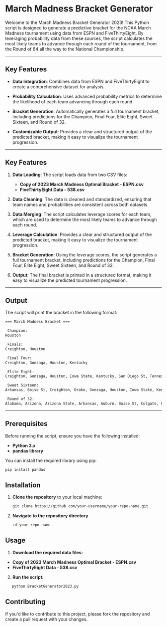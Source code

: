 # March Madness Bracket Generator

Welcome to the March Madness Bracket Generator 2023! This Python script is designed to generate a predictive bracket for the NCAA March Madness tournament using data from ESPN and FiveThirtyEight. By leveraging probability data from these sources, the script calculates the most likely teams to advance through each round of the tournament, from the Round of 64 all the way to the National Championship.

---

## Key Features

   - **Data Integration**: Combines data from ESPN and FiveThirtyEight to create a comprehensive dataset for analysis.

   - **Probability Calculation**: Uses advanced probability metrics to determine the likelihood of each team advancing through each round.

   - **Bracket Generation**: Automatically generates a full tournament bracket, including predictions for the Champion, Final Four, Elite Eight, Sweet Sixteen, and Round of 32.

   - **Customizable Output**: Provides a clear and structured output of the predicted bracket, making it easy to visualize the tournament progression.

---

## Key Features

   1. **Data Loading**: The script loads data from two CSV files:
      - **Copy of 2023 March Madness Optimal Bracket - ESPN.csv**
      - **FiveThirtyEight Data - 538.csv**

   2. **Data Cleaning**: The data is cleaned and standardized, ensuring that team names and probabilities are consistent across both datasets.

   3. **Data Merging**: The script calculates leverage scores for each team, which are used to determine the most likely teams to advance through each round.

   4. **Leverage Calculation**: Provides a clear and structured output of the predicted bracket, making it easy to visualize the tournament progression.
   
   5. **Bracket Generation**: Using the leverage scores, the script generates a full tournament bracket, including predictions for the Champion, Final Four, Elite Eight, Sweet Sixteen, and Round of 32.

   6. **Output**: The final bracket is printed in a structured format, making it easy to visualize the predicted tournament progression.

---

## Output

The script will print the bracket in the following format:

```bash
=== March Madness Bracket ===

 Champion:
Houston

 Finals:
Creighton, Houston

 Final Four:
Creighton, Gonzaga, Houston, Kentucky

 Elite Eight:
Creighton, Gonzaga, Houston, Iowa State, Kentucky, San Diego St, Tennessee, UConn

 Sweet Sixteen:
Arkansas, Boise St, Creighton, Drake, Gonzaga, Houston, Iowa State, Kentucky, Maryland, Memphis, Michigan St, San Diego St, Tennessee, Texas A&M, UConn, Utah State

 Round of 32:
Alabama, Arizona, Arizona State, Arkansas, Auburn, Boise St, Colgate, Creighton, Drake, Duke, Furman, Gonzaga, Houston, Iowa State, Kansas, Kennesaw St, Kent State, Kentucky, Maryland, Memphis, Michigan St, Montana St, Purdue, San Diego St, Tennessee, Texas A&M, UCLA, UCSB, UConn, Utah State, VCU, Vermont
```
---

## Prerequisites

Before running the script, ensure you have the following installed:

- **Python 3.x**
- **pandas library**

You can install the required library using pip:

```bash
pip install pandas
```

## Installation

1. **Clone the repository** to your local machine:

   ```bash
   git clone https://github.com/your-username/your-repo-name.git
   ```

2. **Navigate to the repository directory**

   ```bash
   cd your-repo-name
   ```

## Usage

1. **Download the required data files:**

- **Copy of 2023 March Madness Optimal Bracket - ESPN.csv**
- **FiveThirtyEight Data - 538.csv**

2. **Run the script:**

```bash
   python BracketGenerator2023.py
   ```



## Contributing

If you'd like to contribute to this project, please fork the repository and create a pull request with your changes.
